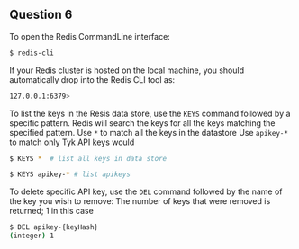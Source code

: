 

## Question 6
To open the Redis CommandLine interface:

```bash
$ redis-cli
```
If your Redis cluster is hosted on the local machine, you should automatically drop into the Redis CLI tool as:
```bash
127.0.0.1:6379>
```


To list the keys in the Resis data store, use the `KEYS` command followed by a specific pattern. Redis will search the keys for all the keys matching the specified pattern.
Use `*` to match all the keys in the datastore
Use `apikey-*` to match only Tyk API keys would

```bash
$ KEYS *  # list all keys in data store

$ KEYS apikey-* # list apikeys
```

To delete specific API key, use the `DEL` command followed by the name of the key you wish to remove:
The number of keys that were removed is returned; 1 in this case

```bash
$ DEL apikey-{keyHash}
(integer) 1
```
